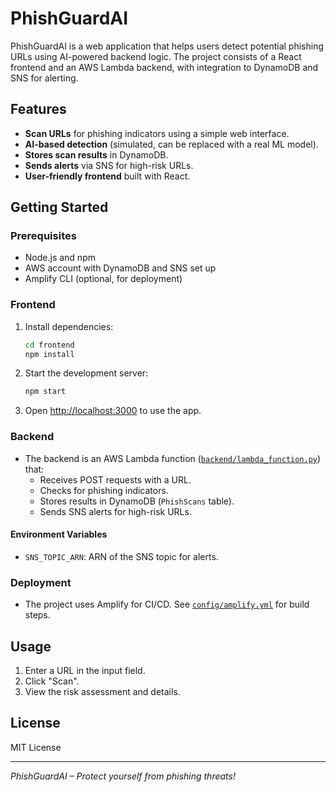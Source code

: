 # PhishGuardAI

PhishGuardAI is a web application that helps users detect potential phishing URLs using AI-powered backend logic. The project consists of a React frontend and an AWS Lambda backend, with integration to DynamoDB and SNS for alerting.

## Features

- **Scan URLs** for phishing indicators using a simple web interface.
- **AI-based detection** (simulated, can be replaced with a real ML model).
- **Stores scan results** in DynamoDB.
- **Sends alerts** via SNS for high-risk URLs.
- **User-friendly frontend** built with React.

## Getting Started

### Prerequisites

- Node.js and npm
- AWS account with DynamoDB and SNS set up
- Amplify CLI (optional, for deployment)

### Frontend

1. Install dependencies:

    ```sh
    cd frontend
    npm install
    ```

2. Start the development server:

    ```sh
    npm start
    ```

3. Open [http://localhost:3000](http://localhost:3000) to use the app.

### Backend

- The backend is an AWS Lambda function ([`backend/lambda_function.py`](backend/lambda_function.py)) that:
  - Receives POST requests with a URL.
  - Checks for phishing indicators.
  - Stores results in DynamoDB (`PhishScans` table).
  - Sends SNS alerts for high-risk URLs.

#### Environment Variables

- `SNS_TOPIC_ARN`: ARN of the SNS topic for alerts.

### Deployment

- The project uses Amplify for CI/CD. See [`config/amplify.yml`](config/amplify.yml) for build steps.

## Usage

1. Enter a URL in the input field.
2. Click "Scan".
3. View the risk assessment and details.

## License

MIT License

---

*PhishGuardAI – Protect yourself from phishing threats!*
